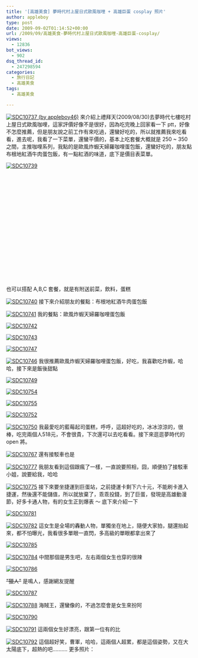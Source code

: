 ```yaml
---
title: '[高雄美食] 夢時代村上屋日式歐風咖哩 + 高雄巨蛋 cosplay 照片'
author: appleboy
type: post
date: 2009-09-02T01:14:52+00:00
url: /2009/09/高雄美食-夢時代村上屋日式歐風咖哩-高雄巨蛋-cosplay/
views:
  - 12836
bot_views:
  - 902
dsq_thread_id:
  - 247298594
categories:
  - 旅行日記
  - 高雄美食
tags:
  - 高雄美食

---
```

[<img src="https://i1.wp.com/farm3.static.flickr.com/2663/3876680576_7d87e50d85.jpg?resize=500%2C375&#038;ssl=1" title="SDC10737 (by appleboy46)" alt="SDC10737 (by appleboy46)" data-recalc-dims="1" />][1] 來介紹上禮拜天(2009/08/30)去夢時代七樓吃村上屋日式歐風咖哩，這家評價好像不是很好，因為吃完晚上回家看一下 ptt，好像不怎麼推薦，但是朋友說之前工作有來吃過，還蠻好吃的，所以就推薦我來吃看看，進去呢，我看了一下菜單，還蠻平價的，基本上吃套餐大概就是 250 ~ 350 之間，主推咖哩系列，我點的是歐風炸蝦天婦羅咖哩蛋包飯，還蠻好吃的，朋友點布根地紅酒牛肉蛋包飯，有一點紅酒的味道，底下是價目表菜單。 

[<img src='https://i2.wp.com/farm3.static.flickr.com/2659/3876681388_63759c533e.jpg?w=840&#038;ssl=1'   hspace='0' vspace='0' border='0' alt='SDC10739'  data-recalc-dims="1" />][2]

<!--more-->

<div id="map_address_20090830" style="width: 500px; height: 300px">
</div> 也可以搭配 A,B,C 套餐，就是有附送前菜，飲料，蛋糕 

[<img src='https://i2.wp.com/farm4.static.flickr.com/3433/3875890665_3d13a6cb8a.jpg?w=840&#038;ssl=1'   hspace='0' vspace='0' border='0' alt='SDC10740'  data-recalc-dims="1" />][3] 接下來介紹朋友的餐點：布根地紅酒牛肉蛋包飯 

[<img src='https://i2.wp.com/farm3.static.flickr.com/2459/3875891059_ac149835a6.jpg?w=840&#038;ssl=1'   hspace='0' vspace='0' border='0' alt='SDC10741'  data-recalc-dims="1" />][4] 我的餐點：歐風炸蝦天婦羅咖哩蛋包飯 

[<img src='https://i2.wp.com/farm3.static.flickr.com/2522/3876682738_4fc47f2547.jpg?w=840&#038;ssl=1'   hspace='0' vspace='0' border='0' alt='SDC10742'  data-recalc-dims="1" />][5]

[<img src='https://i1.wp.com/farm4.static.flickr.com/3477/3875892025_73ce4d90fa.jpg?w=840&#038;ssl=1'   hspace='0' vspace='0' border='0' alt='SDC10743'  data-recalc-dims="1" />][6]

[<img src='https://i0.wp.com/farm4.static.flickr.com/3050/3876685284_6c1b47e573.jpg?w=840&#038;ssl=1'   hspace='0' vspace='0' border='0' alt='SDC10747'  data-recalc-dims="1" />][7]

[<img src='https://i0.wp.com/farm3.static.flickr.com/2673/3876684762_a5a42c0d75.jpg?w=840&#038;ssl=1'   hspace='0' vspace='0' border='0' alt='SDC10746'  data-recalc-dims="1" />][8] 我很推薦歐風炸蝦天婦羅咖哩蛋包飯，好吃，我喜歡吃炸蝦，哈哈，接下來是飯後甜點 

[<img src='https://i2.wp.com/farm3.static.flickr.com/2548/3876685824_ec47246fa1.jpg?w=840&#038;ssl=1'   hspace='0' vspace='0' border='0' alt='SDC10749'  data-recalc-dims="1" />][9]

[<img src='https://i1.wp.com/farm3.static.flickr.com/2629/3876688528_31c41a46aa.jpg?w=840&#038;ssl=1'   hspace='0' vspace='0' border='0' alt='SDC10754'  data-recalc-dims="1" />][10]

[<img src='https://i2.wp.com/farm4.static.flickr.com/3423/3875897701_8d6a5698c5.jpg?w=840&#038;ssl=1'   hspace='0' vspace='0' border='0' alt='SDC10755'  data-recalc-dims="1" />][11]

[<img src='https://i2.wp.com/farm3.static.flickr.com/2670/3875896293_648b10cf12.jpg?w=840&#038;ssl=1'   hspace='0' vspace='0' border='0' alt='SDC10752'  data-recalc-dims="1" />][12]

[<img src='https://i2.wp.com/farm4.static.flickr.com/3461/3875895309_465da053dd.jpg?w=840&#038;ssl=1'   hspace='0' vspace='0' border='0' alt='SDC10750'  data-recalc-dims="1" />][13] 我最愛吃的藍莓起司蛋糕，呼呼，這超好吃的，冰冰涼涼的，很棒，吃完兩個人518元，不會很貴，下次還可以去吃看看。接下來逛逛夢時代的 open 將。 

[<img src='https://i0.wp.com/farm3.static.flickr.com/2486/3875898159_d20880cdf9.jpg?w=840&#038;ssl=1'   hspace='0' vspace='0' border='0' alt='SDC10767'  data-recalc-dims="1" />][14] 還有接駁車也是 

[<img src='https://i0.wp.com/farm3.static.flickr.com/2594/3876691296_285019c695.jpg?w=840&#038;ssl=1'   hspace='0' vspace='0' border='0' alt='SDC10777'  data-recalc-dims="1" />][15] 我朋友看到這個跟瘋了一樣，一直說要照相，囧，順便拍了接駁車小姐，說要給我，哈哈 

[<img src='https://i2.wp.com/farm4.static.flickr.com/3551/3875899305_0bac6d60f9.jpg?w=840&#038;ssl=1'   hspace='0' vspace='0' border='0' alt='SDC10775'  data-recalc-dims="1" />][16] 接下來要坐捷運到巨蛋站，之前捷運卡剩下六十元，不能刷卡進入捷運，然後還不能儲值，所以就放棄了，乖乖投錢，到了巨蛋，發現是高雄動漫節，好多卡通人物，有的女生正到爆表 ～ 底下來介紹一下 

[<img src='https://i0.wp.com/farm4.static.flickr.com/3533/3875900421_23c0fda002.jpg?w=840&#038;ssl=1'   hspace='0' vspace='0' border='0' alt='SDC10781'  data-recalc-dims="1" />][17]

[<img src='https://i0.wp.com/farm3.static.flickr.com/2451/3875900999_5fb3d5499b.jpg?w=840&#038;ssl=1'   hspace='0' vspace='0' border='0' alt='SDC10782'  data-recalc-dims="1" />][18] 這女生是全場的轟動人物，單獨坐在地上，隨便大家拍，腿還抬起來，都不怕曝光，我看很多單眼一直閃，多高級的單眼都拿出來了 

[<img src='https://i0.wp.com/farm3.static.flickr.com/2599/3875901991_8653853905.jpg?w=840&#038;ssl=1'   hspace='0' vspace='0' border='0' alt='SDC10785'  data-recalc-dims="1" />][19]

[<img src='https://i0.wp.com/farm3.static.flickr.com/2586/3876692900_38485b442a.jpg?w=840&#038;ssl=1'   hspace='0' vspace='0' border='0' alt='SDC10784'  data-recalc-dims="1" />][20] 中間那個是男生吧，左右兩個女生也穿的很辣 

[<img src='https://i2.wp.com/farm4.static.flickr.com/3524/3876693808_efd58357fb.jpg?w=840&#038;ssl=1'   hspace='0' vspace='0' border='0' alt='SDC10786'  data-recalc-dims="1" />][21]

<del datetime="2009-09-04T01:02:13+00:00">"獵人"</del> 是鳴人，感謝網友提醒 

[<img src='https://i1.wp.com/farm4.static.flickr.com/3265/3876694380_f02fee9dc3.jpg?w=840&#038;ssl=1'   hspace='0' vspace='0' border='0' alt='SDC10787'  data-recalc-dims="1" />][22]

[<img src='https://i1.wp.com/farm3.static.flickr.com/2490/3875903401_46a8fd096e.jpg?w=840&#038;ssl=1'   hspace='0' vspace='0' border='0' alt='SDC10788'  data-recalc-dims="1" />][23] 海賊王，還蠻像的，不過怎麼會是女生來扮阿 

[<img src='https://i2.wp.com/farm4.static.flickr.com/3508/3876695292_63480a219c.jpg?w=840&#038;ssl=1'   hspace='0' vspace='0' border='0' alt='SDC10790'  data-recalc-dims="1" />][24]

[<img src='https://i0.wp.com/farm4.static.flickr.com/3471/3875904211_15da5cbd4f.jpg?w=840&#038;ssl=1'   hspace='0' vspace='0' border='0' alt='SDC10791'  data-recalc-dims="1" />][25] 這兩個女生好漂亮，跟第一位有的比 

[<img src='https://i0.wp.com/farm4.static.flickr.com/3513/3876696228_f922e3dd9e.jpg?w=840&#038;ssl=1'   hspace='0' vspace='0' border='0' alt='SDC10792'  data-recalc-dims="1" />][26] 這個超好笑，曹軍，哈哈，這兩個人超累，都是這個姿勢，又在大太陽底下，超熱的吧.......... 更多照片：

 [1]: https://www.flickr.com/photos/appleboy/3876680576/ "SDC10737 (by appleboy46)"
 [2]: https://www.flickr.com/photos/10526457@N00/3876681388/ "SDC10739"
 [3]: https://www.flickr.com/photos/10526457@N00/3875890665/ "SDC10740"
 [4]: https://www.flickr.com/photos/10526457@N00/3875891059/ "SDC10741"
 [5]: https://www.flickr.com/photos/10526457@N00/3876682738/ "SDC10742"
 [6]: https://www.flickr.com/photos/10526457@N00/3875892025/ "SDC10743"
 [7]: https://www.flickr.com/photos/10526457@N00/3876685284/ "SDC10747"
 [8]: https://www.flickr.com/photos/10526457@N00/3876684762/ "SDC10746"
 [9]: https://www.flickr.com/photos/10526457@N00/3876685824/ "SDC10749"
 [10]: https://www.flickr.com/photos/10526457@N00/3876688528/ "SDC10754"
 [11]: https://www.flickr.com/photos/10526457@N00/3875897701/ "SDC10755"
 [12]: https://www.flickr.com/photos/10526457@N00/3875896293/ "SDC10752"
 [13]: https://www.flickr.com/photos/10526457@N00/3875895309/ "SDC10750"
 [14]: https://www.flickr.com/photos/10526457@N00/3875898159/ "SDC10767"
 [15]: https://www.flickr.com/photos/10526457@N00/3876691296/ "SDC10777"
 [16]: https://www.flickr.com/photos/10526457@N00/3875899305/ "SDC10775"
 [17]: https://www.flickr.com/photos/10526457@N00/3875900421/ "SDC10781"
 [18]: https://www.flickr.com/photos/10526457@N00/3875900999/ "SDC10782"
 [19]: https://www.flickr.com/photos/10526457@N00/3875901991/ "SDC10785"
 [20]: https://www.flickr.com/photos/10526457@N00/3876692900/ "SDC10784"
 [21]: https://www.flickr.com/photos/10526457@N00/3876693808/ "SDC10786"
 [22]: https://www.flickr.com/photos/10526457@N00/3876694380/ "SDC10787"
 [23]: https://www.flickr.com/photos/10526457@N00/3875903401/ "SDC10788"
 [24]: https://www.flickr.com/photos/10526457@N00/3876695292/ "SDC10790"
 [25]: https://www.flickr.com/photos/10526457@N00/3875904211/ "SDC10791"
 [26]: https://www.flickr.com/photos/10526457@N00/3876696228/ "SDC10792"